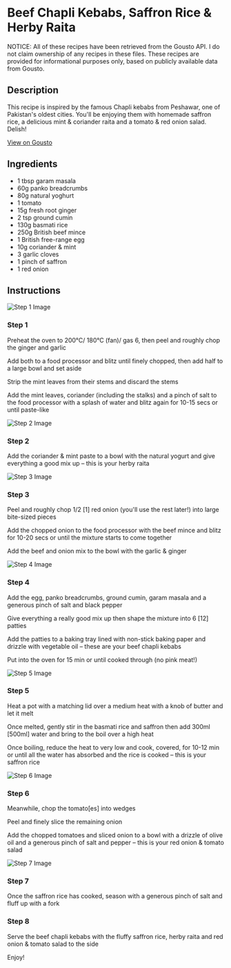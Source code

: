 # Beef Chapli Kebabs, Saffron Rice & Herby Raita

NOTICE: All of these recipes have been retrieved from the Gousto API. I do not claim ownership of any recipes in these files. These recipes are provided for informational purposes only, based on publicly available data from Gousto.

## Description

This recipe is inspired by the famous Chapli kebabs from Peshawar, one of Pakistan's oldest cities. You'll be enjoying them with homemade saffron rice, a delicious mint & coriander raita and a tomato & red onion salad. Delish!


[View on Gousto](https://www.gousto.co.uk/recipes/cookbook/beef-chapli-kebabs-saffron-rice-herby-raita)

## Ingredients

- 1 tbsp garam masala
- 60g panko breadcrumbs 
- 80g natural yoghurt
- 1 tomato
- 15g fresh root ginger 
- 2 tsp ground cumin
- 130g basmati rice
- 250g British beef mince
- 1 British free-range egg
- 10g coriander & mint
- 3 garlic cloves
- 1 pinch of saffron
- 1 red onion

## Instructions

![Step 1 Image](https://production-media.gousto.co.uk/cms/recipe-step-image/Step-1-1683214371421-x200.jpg)

### Step 1

Preheat the oven to 200°C/ 180°C (fan)/ gas 6, then peel and roughly chop the ginger and garlic

Add both to a food processor and blitz until finely chopped, then add half to a large bowl and set aside

Strip the mint leaves from their stems and discard the stems

Add the mint leaves, coriander (including the stalks) and a pinch of salt to the food processor with a splash of water and blitz again for 10-15 secs or until paste-like

![Step 2 Image](https://production-media.gousto.co.uk/cms/recipe-step-image/Step-2-1683214375388-x200.jpg)

### Step 2

Add the coriander & mint paste to a bowl with the natural yogurt and give everything a good mix up – this is your herby raita

![Step 3 Image](https://production-media.gousto.co.uk/cms/recipe-step-image/Step-3-1683214381745-x200.jpg)

### Step 3

Peel and roughly chop 1/2 <span class="text-danger">[1] </span>red onion (you'll use the rest later!) into large bite-sized pieces

Add the chopped onion to the food processor with the beef mince and blitz for 10-20 secs or until the mixture starts to come together

Add the beef and onion mix to the bowl with the garlic & ginger

![Step 4 Image](https://production-media.gousto.co.uk/cms/recipe-step-image/Step-4-1683214386740-x200.jpg)

### Step 4

Add the egg, panko breadcrumbs, ground cumin, garam masala and a generous pinch of salt and black pepper

Give everything a really good mix up then shape the mixture into 6 <span class="text-danger">[12] </span>patties

Add the patties to a baking tray lined with non-stick baking paper and drizzle with vegetable oil – these are your beef chapli kebabs

Put into the oven for 15 min or until cooked through (no pink meat!)

![Step 5 Image](https://production-media.gousto.co.uk/cms/recipe-step-image/Step-5-1683214398252-x200.jpg)

### Step 5

Heat a pot with a matching lid over a medium heat with a knob of butter and let it melt

Once melted, gently stir in the basmati rice and saffron then add 300ml<span class="text-danger"> [500ml] </span>water and bring to the boil over a high heat

Once boiling, reduce the heat to very low and cook, covered, for 10-12 min or until all the water has absorbed and the rice is cooked – this is your saffron rice

![Step 6 Image](https://production-media.gousto.co.uk/cms/recipe-step-image/Step-7-copy-1683297735600-x200.jpg)

### Step 6

Meanwhile, chop the tomato<span class="text-danger">[es]</span> into wedges

Peel and finely slice the remaining onion

Add the chopped tomatoes and sliced onion to a bowl with a drizzle of olive oil and a generous pinch of salt and pepper – this is your red onion & tomato salad

![Step 7 Image](https://production-media.gousto.co.uk/cms/recipe-step-image/Step-6-copy-1683297739030-x200.jpg)

### Step 7

Once the saffron rice has cooked, season with a generous pinch of salt and fluff up with a fork

### Step 8

Serve the beef chapli kebabs with the fluffy saffron rice, herby raita and red onion & tomato salad to the side

Enjoy!

